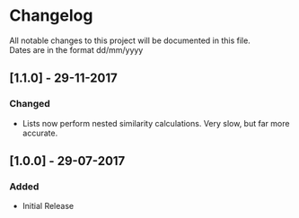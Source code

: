 # Changelog
All notable changes to this project will be documented in this file.  
Dates are in the format dd/mm/yyyy

## [1.1.0] - 29-11-2017
### Changed
- Lists now perform nested similarity calculations. Very slow, but far more accurate.

## [1.0.0] - 29-07-2017
### Added
- Initial Release
